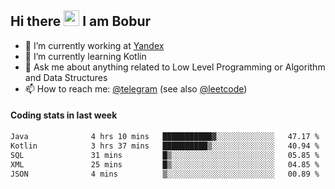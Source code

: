 ## Hi there <img src="https://media.giphy.com/media/hvRJCLFzcasrR4ia7z/giphy.gif" width="25px" height="25px"> I am Bobur

- 💼 I’m currently working at [Yandex](https://yandex.ru/)
- 🌱 I’m currently learning Kotlin
- 💬 Ask me about anything related to Low Level Programming or Algorithm and Data Structures
- 📫 How to reach me: [@telegram](https://t.me/octoant) (see also [@leetcode](https://leetcode.com/octoant/))    

#### Coding stats in last week

<!--START_SECTION:waka-->

```txt
Java              4 hrs 10 mins   ███████████▓░░░░░░░░░░░░░   47.17 %
Kotlin            3 hrs 37 mins   ██████████▒░░░░░░░░░░░░░░   40.94 %
SQL               31 mins         █▒░░░░░░░░░░░░░░░░░░░░░░░   05.85 %
XML               25 mins         █▒░░░░░░░░░░░░░░░░░░░░░░░   04.85 %
JSON              4 mins          ▒░░░░░░░░░░░░░░░░░░░░░░░░   00.89 %
```

<!--END_SECTION:waka-->
